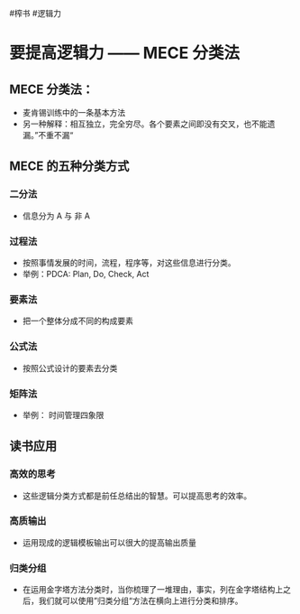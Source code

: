 #榨书 #逻辑力 

# 要提高逻辑力 —— MECE 分类法

## MECE 分类法：
- 麦肯锡训练中的一条基本方法
- 另一种解释：相互独立，完全穷尽。各个要素之间即没有交叉，也不能遗漏。”不重不漏“

## MECE 的五种分类方式
### 二分法
- 信息分为 A 与 非 A

### 过程法
- 按照事情发展的时间，流程，程序等，对这些信息进行分类。
- 举例：PDCA: Plan, Do, Check, Act

### 要素法
- 把一个整体分成不同的构成要素

### 公式法
- 按照公式设计的要素去分类

### 矩阵法
- 举例： 时间管理四象限

## 读书应用
### 高效的思考
- 这些逻辑分类方式都是前任总结出的智慧。可以提高思考的效率。

### 高质输出
- 运用现成的逻辑模板输出可以很大的提高输出质量

### 归类分组
- 在运用金字塔方法分类时，当你梳理了一堆理由，事实，列在金字塔结构上之后，我们就可以使用”归类分组“方法在横向上进行分类和排序。